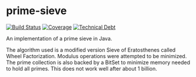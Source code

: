 # prime-sieve

[![Build Status](https://api.travis-ci.org/slfotg/prime-sieve.svg?branch=master)](http://travis-ci.org/slfotg/prime-sieve)
[![Coverage](https://sonarcloud.io/api/project_badges/measure?project=com.github.slfotg%3Aprime-sieve&metric=coverage)](https://sonarcloud.io/dashboard?id=com.github.slfotg%3Aprime-sieve)
[![Technical Debt](https://sonarcloud.io/api/project_badges/measure?project=com.github.slfotg%3Aprime-sieve&metric=sqale_index)](https://sonarcloud.io/dashboard?id=com.github.slfotg%3Aprime-sieve)

An implementation of a prime sieve in Java.

The algorithm used is a modified version Sieve of Eratosthenes called Wheel Factorization. Modulus operations were attempted to be minimized. The prime collection is also backed by a BitSet to minimize memory needed to hold all primes. This does not work well after about 1 billion.
